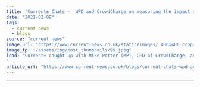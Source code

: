 ```yaml
---
title: "​Current± Chats -  WPD and CrowdCharge on measuring the impact of V2G on networks"
date: "2021-02-09"
tags: 
  - current news
  - blogs
source: "current news"
image_url: "https://www.current-news.co.uk/static/images/_400x400_crop_center-center/Electric-Nation-GEUK-V2G-project-Nissan-Leaf-image-Electric-Nation.jpeg"
image_fp: "/assets/img/post_thumbnails/99.jpeg"
lead: "Current± caught up with Mike Potter (MP), CEO of CrowdCharge, and Ricky Duke (RD), innovation and low carbon network engineer at WPD, to talk about what they hope to discover from the project.
​"
article_url: "https://www.current-news.co.uk/blogs/current-chats-wpd-and-crowdcharge-on-measuring-the-impact-of-v2g-on-networks?utm_source=rss-feeds&utm_medium=rss&utm_campaign=rss"
---
```


---
